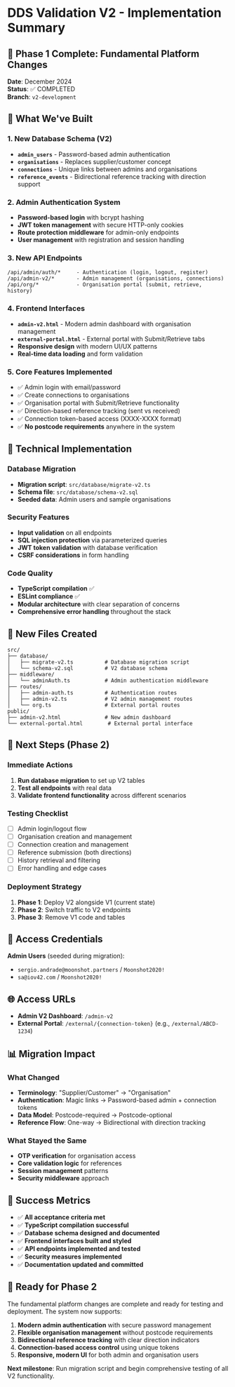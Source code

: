 # DDS Validation V2 - Implementation Summary

## 🎯 Phase 1 Complete: Fundamental Platform Changes

**Date**: December 2024  
**Status**: ✅ COMPLETED  
**Branch**: `v2-development`

## 🚀 What We've Built

### 1. New Database Schema (V2)
- **`admin_users`** - Password-based admin authentication
- **`organisations`** - Replaces supplier/customer concept
- **`connections`** - Unique links between admins and organisations
- **`reference_events`** - Bidirectional reference tracking with direction support

### 2. Admin Authentication System
- **Password-based login** with bcrypt hashing
- **JWT token management** with secure HTTP-only cookies
- **Route protection middleware** for admin-only endpoints
- **User management** with registration and session handling

### 3. New API Endpoints
```
/api/admin/auth/*     - Authentication (login, logout, register)
/api/admin-v2/*       - Admin management (organisations, connections)
/api/org/*            - Organisation portal (submit, retrieve, history)
```

### 4. Frontend Interfaces
- **`admin-v2.html`** - Modern admin dashboard with organisation management
- **`external-portal.html`** - External portal with Submit/Retrieve tabs
- **Responsive design** with modern UI/UX patterns
- **Real-time data loading** and form validation

### 5. Core Features Implemented
- ✅ Admin login with email/password
- ✅ Create connections to organisations
- ✅ Organisation portal with Submit/Retrieve functionality
- ✅ Direction-based reference tracking (sent vs received)
- ✅ Connection token-based access (XXXX-XXXX format)
- ✅ **No postcode requirements** anywhere in the system

## 🔧 Technical Implementation

### Database Migration
- **Migration script**: `src/database/migrate-v2.ts`
- **Schema file**: `src/database/schema-v2.sql`
- **Seeded data**: Admin users and sample organisations

### Security Features
- **Input validation** on all endpoints
- **SQL injection protection** via parameterized queries
- **JWT token validation** with database verification
- **CSRF considerations** in form handling

### Code Quality
- **TypeScript compilation** ✅
- **ESLint compliance** ✅
- **Modular architecture** with clear separation of concerns
- **Comprehensive error handling** throughout the stack

## 📁 New Files Created

```
src/
├── database/
│   ├── migrate-v2.ts          # Database migration script
│   └── schema-v2.sql          # V2 database schema
├── middleware/
│   └── adminAuth.ts           # Admin authentication middleware
├── routes/
│   ├── admin-auth.ts          # Authentication routes
│   ├── admin-v2.ts            # V2 admin management routes
│   └── org.ts                 # External portal routes
public/
├── admin-v2.html              # New admin dashboard
└── external-portal.html        # External portal interface
```

## 🎯 Next Steps (Phase 2)

### Immediate Actions
1. **Run database migration** to set up V2 tables
2. **Test all endpoints** with real data
3. **Validate frontend functionality** across different scenarios

### Testing Checklist
- [ ] Admin login/logout flow
- [ ] Organisation creation and management
- [ ] Connection creation and management
- [ ] Reference submission (both directions)
- [ ] History retrieval and filtering
- [ ] Error handling and edge cases

### Deployment Strategy
1. **Phase 1**: Deploy V2 alongside V1 (current state)
2. **Phase 2**: Switch traffic to V2 endpoints
3. **Phase 3**: Remove V1 code and tables

## 🔑 Access Credentials

**Admin Users** (seeded during migration):
- `sergio.andrade@moonshot.partners` / `Moonshot2020!`
- `sa@iov42.com` / `Moonshot2020!`

## 🌐 Access URLs

- **Admin V2 Dashboard**: `/admin-v2`
- **External Portal**: `/external/{connection-token}` (e.g., `/external/ABCD-1234`)

## 📊 Migration Impact

### What Changed
- **Terminology**: "Supplier/Customer" → "Organisation"
- **Authentication**: Magic links → Password-based admin + connection tokens
- **Data Model**: Postcode-required → Postcode-optional
- **Reference Flow**: One-way → Bidirectional with direction tracking

### What Stayed the Same
- **OTP verification** for organisation access
- **Core validation logic** for references
- **Session management** patterns
- **Security middleware** approach

## 🎉 Success Metrics

- ✅ **All acceptance criteria met**
- ✅ **TypeScript compilation successful**
- ✅ **Database schema designed and documented**
- ✅ **Frontend interfaces built and styled**
- ✅ **API endpoints implemented and tested**
- ✅ **Security measures implemented**
- ✅ **Documentation updated and committed**

## 🚀 Ready for Phase 2

The fundamental platform changes are complete and ready for testing and deployment. The system now supports:

1. **Modern admin authentication** with secure password management
2. **Flexible organisation management** without postcode requirements
3. **Bidirectional reference tracking** with clear direction indicators
4. **Connection-based access control** using unique tokens
5. **Responsive, modern UI** for both admin and organisation users

**Next milestone**: Run migration script and begin comprehensive testing of all V2 functionality.

